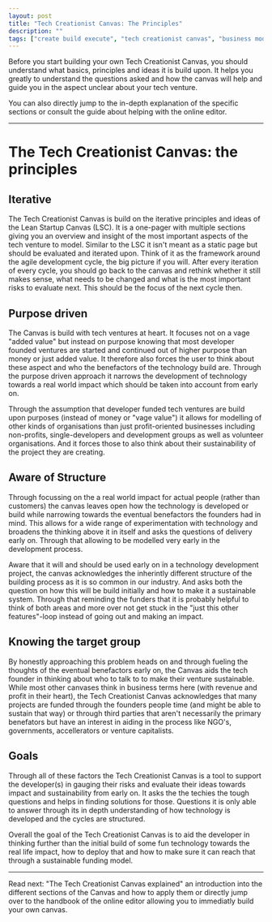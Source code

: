 ```yaml
---
layout: post
title: "Tech Creationist Canvas: The Principles"
description: ""
tags: ["create build execute", "tech creationist canvas", "business model canvas", "cbe", "lean startup canvas", "lean startup", "principles"]
---
```


Before you start building your own Tech Creationist Canvas, you should understand what basics, principles and ideas it is build upon. It helps you greatly to understand the questions asked and how the canvas will help and guide you in the aspect unclear about your tech venture.

You can also directly jump to the in-depth explanation of the specific sections or consult the guide about helping with the online editor.

---

# The Tech Creationist Canvas: the principles


## Iterative

The Tech Creationist Canvas is build on the iterative principles and ideas of the Lean Startup Canvas (LSC). It is a one-pager with multiple sections giving you an overview and insight of the most important aspects of the tech venture to model. Similar to the LSC it isn't meant as a static page but should be evaluated and iterated upon. Think of it as the framework around the agile development cycle, the big picture if you will. After every iteration of every cycle, you should go back to the canvas and rethink whether it still makes sense, what needs to be changed and what is the most important risks to evaluate next. This should be the focus of the next cycle then.

## Purpose driven

The Canvas is build with tech ventures at heart. It focuses not on a vage "added value" but instead on purpose knowing that most developer founded ventures are started and continued out of higher purpose than money or just added value. It therefore also forces the user to think about these aspect and who the benefactors of the technology build are. Through the purpose driven approach it narrows the development of technology towards a real world impact which should be taken into account from early on.

Through the assumption that developer funded tech ventures are build upon purposes (instead of money or "vage value") it allows for modelling of other kinds of organisations than just profit-oriented businesses including non-profits, single-developers and development groups as well as volunteer organisations. And it forces those to also think about their sustainability of the project they are creating.

## Aware of Structure

Through focussing on the a real world impact for actual people (rather than customers) the canvas leaves open how the technology is developed or build while narrowing towards the eventual benefactors the founders had in mind. This allows for a wide range of experimentation with technology and broadens the thinking above it in itself and asks the questions of delivery early on. Through that allowing to be modelled very early in the development process.

Aware that it will and should be used early on in a technology development project, the canvas acknowledges the inherintly different structure of the building process as it is so common in our industry. And asks both the question on how this will be build initially and how to make it a sustainable system. Through that reminding the funders that it is probably helpful to think of both areas and more over not get stuck in the "just this other features"-loop instead of going out and making an impact.

## Knowing the target group

By honestly approaching this problem heads on and through fueling the thoughts of the eventual benefactors early on, the Canvas aids the tech founder in thinking about who to talk to to make their venture sustainable. While most other canvases think in business terms here (with revenue and profit in their heart), the Tech Creationist Canvas acknowledges that many projects are funded through the founders people time (and might be able to sustain that way) or through third parties that aren't necessarily the primary benefators but have an interest in aiding in the process like NGO's, governments, accellerators or venture capitalists.

## Goals

Through all of these factors the Tech Creationist Canvas is a tool to support the developer(s) in gauging their risks and evaluate their ideas towards impact and sustainability from early on. It asks the the techies the tough questions and helps in finding solutions for those. Questions it is only able to answer through its in depth understanding of how technology is developed and the cycles are structured.

Overall the goal of the Tech Creationist Canvas is to aid the developer in thinking further than the initial build of some fun technology towards the real life impact, how to deploy that and how to make sure it can reach that through a sustainable funding model.

---

Read next: "The Tech Creationist Canvas explained" an introduction into the different sections of the Canvas and how to apply them or directly jump over to the handbook of the online editor allowing you to immediatly build your own canvas.